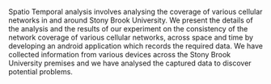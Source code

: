 Spatio Temporal analysis involves analysing the coverage of various cellular networks in and around Stony Brook University. 
We present the details of the analysis and the results of our experiment on the consistency of the network coverage of 
various cellular networks, across space and time by developing an android application which records the required data. 
We have collected information from various devices across the Stony Brook University premises and we have analysed 
the captured data to discover potential problems.
